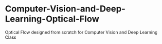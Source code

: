 # Computer-Vision-and-Deep-Learning-Optical-Flow
Optical Flow designed from scratch for Computer Vision and Deep Learning Class
